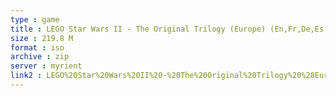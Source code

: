 ```yaml
---
type : game
title : LEGO Star Wars II - The Original Trilogy (Europe) (En,Fr,De,Es,It) (Demo)
size : 219.8 M
format : iso
archive : zip
server : myrient
link2 : LEGO%20Star%20Wars%20II%20-%20The%20Original%20Trilogy%20%28Europe%29%20%28En%2CFr%2CDe%2CEs%2CIt%29%20%28Demo%29
---
```

